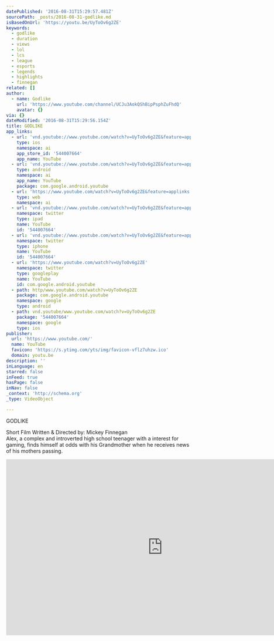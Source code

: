 ```yaml
---
datePublished: '2016-08-31T15:29:57.481Z'
sourcePath: _posts/2016-08-31-godlike.md
isBasedOnUrl: 'https://youtu.be/UyToOv6g2ZE'
keywords:
  - godlike
  - duration
  - views
  - lol
  - lcs
  - league
  - esports
  - legends
  - highlights
  - finnegan
related: []
author:
  - name: Godlike
    url: 'https://www.youtube.com/channel/UCJu3AokQShBipPsphZuFhdQ'
    avatar: {}
via: {}
dateModified: '2016-08-31T15:29:56.154Z'
title: GODLIKE
app_links:
  - url: 'vnd.youtube://www.youtube.com/watch?v=UyToOv6g2ZE&feature=applinks'
    type: ios
    namespace: ai
    app_store_id: '544007664'
    app_name: YouTube
  - url: 'vnd.youtube://www.youtube.com/watch?v=UyToOv6g2ZE&feature=applinks'
    type: android
    namespace: ai
    app_name: YouTube
    package: com.google.android.youtube
  - url: 'https://www.youtube.com/watch?v=UyToOv6g2ZE&feature=applinks'
    type: web
    namespace: ai
  - url: 'vnd.youtube://www.youtube.com/watch?v=UyToOv6g2ZE&feature=applinks'
    namespace: twitter
    type: ipad
    name: YouTube
    id: '544007664'
  - url: 'vnd.youtube://www.youtube.com/watch?v=UyToOv6g2ZE&feature=applinks'
    namespace: twitter
    type: iphone
    name: YouTube
    id: '544007664'
  - url: 'https://www.youtube.com/watch?v=UyToOv6g2ZE'
    namespace: twitter
    type: googleplay
    name: YouTube
    id: com.google.android.youtube
  - path: http/www.youtube.com/watch?v=UyToOv6g2ZE
    package: com.google.android.youtube
    namespace: google
    type: android
  - path: vnd.youtube/www.youtube.com/watch?v=UyToOv6g2ZE
    package: '544007664'
    namespace: google
    type: ios
publisher:
  url: 'https://www.youtube.com/'
  name: YouTube
  favicon: 'https://s.ytimg.com/yts/img/favicon-vflz7uhzw.ico'
  domain: youtu.be
description: ''
inLanguage: en
starred: false
inFeed: true
hasPage: false
inNav: false
_context: 'http://schema.org'
_type: VideoObject

---
```

GODLIKE

Short Film Written & Directed by: Mickey Finnegan  
Alex, a complex and introverted high school teenager with a interest for gaming, finds himself at odds with his Grandmother when he receives news of his mothers passing.

<iframe src="https://cdn.embedly.com/widgets/media.html?src=https%3A%2F%2Fwww.youtube.com%2Fembed%2FUyToOv6g2ZE%3Ffeature%3Doembed&amp;url=http%3A%2F%2Fwww.youtube.com%2Fwatch%3Fv%3DUyToOv6g2ZE&amp;image=https%3A%2F%2Fi.ytimg.com%2Fvi%2FUyToOv6g2ZE%2Fhqdefault.jpg&amp;key=b7d04c9b404c499eba89ee7072e1c4f7&amp;type=text%2Fhtml&amp;schema=youtube" width="854" height="480" scrolling="no" frameborder="0" allowfullscreen="" style=""></iframe>